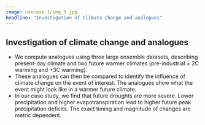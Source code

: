 ```yaml
---
image: usecase_1/img_5.jpg
headline: "Investigation of climate change and analogues"
---
```


## Investigation of climate change and analogues

- We compute analogues using three large ensemble datasets, describing
  present-day climate and two future warmer climates (pre-industrial + 2C
  warming and +3C warming).
- These analogues can then be compared to identify the influence of climate
  change on the event of interest. The analogues show what the event might look
  like in a warmer future climate. 
- In our case study, we find that future droughts are more severe. Lower
  precipitation and higher evapotranspiration lead to higher future peak
  precipitation deficits. The exact timing and magnitude of changes are metric
  dependent.
